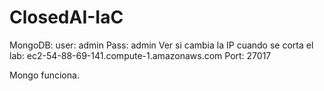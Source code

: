 # ClosedAI-IaC



MongoDB:
user: admin
Pass: admin
Ver si cambia la IP cuando se corta el lab:    ec2-54-88-69-141.compute-1.amazonaws.com
Port: 27017

Mongo funciona.
